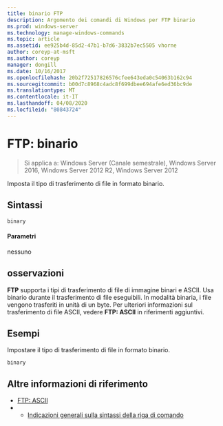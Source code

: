 ```yaml
---
title: binario FTP
description: Argomento dei comandi di Windows per FTP binario
ms.prod: windows-server
ms.technology: manage-windows-commands
ms.topic: article
ms.assetid: ee925b4d-85d2-47b1-b7d6-3832b7ec5505 vhorne
author: coreyp-at-msft
ms.author: coreyp
manager: dongill
ms.date: 10/16/2017
ms.openlocfilehash: 20b2f72517826576cfee643eda0c54063b162c94
ms.sourcegitcommit: b00d7c8968c4adc8f699dbee694afe6ed36bc9de
ms.translationtype: MT
ms.contentlocale: it-IT
ms.lasthandoff: 04/08/2020
ms.locfileid: "80843724"
---
```

# <a name="ftp-binary"></a>FTP: binario

>Si applica a: Windows Server (Canale semestrale), Windows Server 2016, Windows Server 2012 R2, Windows Server 2012

Imposta il tipo di trasferimento di file in formato binario.   
## <a name="syntax"></a>Sintassi  
```  
binary  
```  
#### <a name="parameters"></a>Parametri  
nessuno  
## <a name="remarks-optional-section"></a><optional section> osservazioni  
**FTP** supporta i tipi di trasferimento di file di immagine binari e ASCII. Usa binario durante il trasferimento di file eseguibili. In modalità binaria, i file vengono trasferiti in unità di un byte. Per ulteriori informazioni sul trasferimento di file ASCII, vedere **FTP: ASCII** in riferimenti aggiuntivi.  
## <a name="examples"></a><a name=BKMK_Examples></a>Esempi  
Impostare il tipo di trasferimento di file in formato binario.  
```  
binary  
```  
## <a name="additional-references"></a>Altre informazioni di riferimento  
-   [FTP: ASCII](ftp-ascii.md)  
-   - [Indicazioni generali sulla sintassi della riga di comando](command-line-syntax-key.md)  
